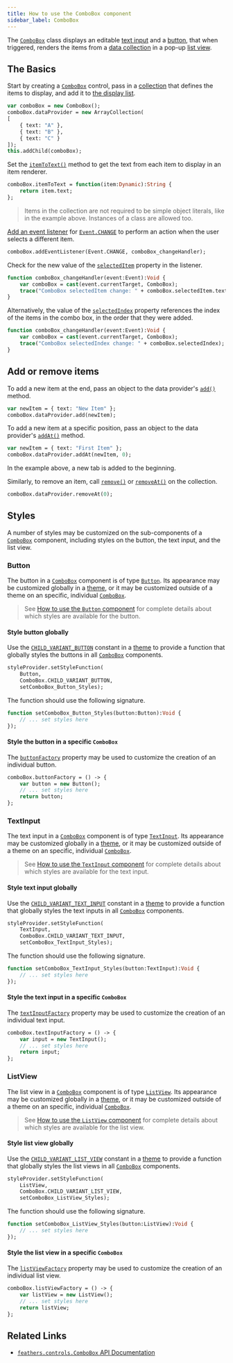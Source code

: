 ```yaml
---
title: How to use the ComboBox component
sidebar_label: ComboBox
---
```


The [`ComboBox`](https://api.feathersui.com/current/feathers/controls/ComboBox.html) class displays an editable [text input](./text-input.md) and a [button](./button.md), that when triggered, renders the items from a [data collection](./data-collections.md) in a pop-up [list view](./list-view.md).

## The Basics

Start by creating a [`ComboBox`](https://api.feathersui.com/current/feathers/controls/ComboBox.html) control, pass in a [collection](./data-collections.md) that defines the items to display, and add it to [the display list](https://books.openfl.org/openfl-developers-guide/display-programming/basics-of-display-programming.html).

```hx
var comboBox = new ComboBox();
comboBox.dataProvider = new ArrayCollection(
[
    { text: "A" },
    { text: "B" },
    { text: "C" }
]);
this.addChild(comboBox);
```

Set the [`itemToText()`](https://api.feathersui.com/current/feathers/controls/ComboBox.html#itemToText) method to get the text from each item to display in an item renderer.

```hx
comboBox.itemToText = function(item:Dynamic):String {
    return item.text;
};
```

> Items in the collection are not required to be simple object literals, like in the example above. Instances of a class are allowed too.

[Add an event listener](https://books.openfl.org/openfl-developers-guide/handling-events/basics-of-handling-events.html) for [`Event.CHANGE`](https://api.openfl.org/openfl/events/Event.html#CHANGE) to perform an action when the user selects a different item.

```hx
comboBox.addEventListener(Event.CHANGE, comboBox_changeHandler);
```

Check for the new value of the [`selectedItem`](https://api.feathersui.com/current/feathers/controls/ComboBox.html#selectedItem) property in the listener.

```hx
function comboBox_changeHandler(event:Event):Void {
    var comboBox = cast(event.currentTarget, ComboBox);
    trace("ComboBox selectedItem change: " + comboBox.selectedItem.text);
}
```

Alternatively, the value of the [`selectedIndex`](https://api.feathersui.com/current/feathers/controls/ComboBox.html#selectedIndex) property references the index of the items in the combo box, in the order that they were added.

```hx
function comboBox_changeHandler(event:Event):Void {
    var comboBox = cast(event.currentTarget, ComboBox);
    trace("ComboBox selectedIndex change: " + comboBox.selectedIndex);
}
```

## Add or remove items

To add a new item at the end, pass an object to the data provider's [`add()`](https://api.feathersui.com/current/feathers/data/IFlatCollection.html#add) method.

```hx
var newItem = { text: "New Item" };
comboBox.dataProvider.add(newItem);
```

To add a new item at a specific position, pass an object to the data provider's [`addAt()`](https://api.feathersui.com/current/feathers/data/IFlatCollection.html#addAt) method.

```hx
var newItem = { text: "First Item" };
comboBox.dataProvider.addAt(newItem, 0);
```

In the example above, a new tab is added to the beginning.

Similarly, to remove an item, call [`remove()`](https://api.feathersui.com/current/feathers/data/IFlatCollection.html#remove) or [`removeAt()`](https://api.feathersui.com/current/feathers/data/IFlatCollection.html#removeAt) on the collection.

```hx
comboBox.dataProvider.removeAt(0);
```

## Styles

A number of styles may be customized on the sub-components of a [`ComboBox`](https://api.feathersui.com/current/feathers/controls/ComboBox.html) component, including styles on the button, the text input, and the list view.

### Button

The button in a [`ComboBox`](https://api.feathersui.com/current/feathers/controls/ComboBox.html) component is of type [`Button`](./button.md). Its appearance may be customized globally in a [theme](./themes.md), or it may be customized outside of a theme on an specific, individual [`ComboBox`](https://api.feathersui.com/current/feathers/controls/ComboBox.html).

> See [How to use the `Button` component](./button.md#styles) for complete details about which styles are available for the button.

#### Style button globally

Use the [`CHILD_VARIANT_BUTTON`](https://api.feathersui.com/current/feathers/controls/ComboBox.html#CHILD_VARIANT_BUTTON) constant in a [theme](./themes.md) to provide a function that globally styles the buttons in all [`ComboBox`](https://api.feathersui.com/current/feathers/controls/ComboBox.html) components.

```hx
styleProvider.setStyleFunction(
    Button,
    ComboBox.CHILD_VARIANT_BUTTON,
    setComboBox_Button_Styles);
```

The function should use the following signature.

```hx
function setComboBox_Button_Styles(button:Button):Void {
    // ... set styles here
});
```

#### Style the button in a specific `ComboBox`

The [`buttonFactory`](https://api.feathersui.com/current/feathers/controls/ComboBox.html#buttonFactory) property may be used to customize the creation of an individual button.

```hx
comboBox.buttonFactory = () -> {
    var button = new Button();
    // ... set styles here
    return button;
};
```

### TextInput

The text input in a [`ComboBox`](https://api.feathersui.com/current/feathers/controls/ComboBox.html) component is of type [`TextInput`](./text-input.md). Its appearance may be customized globally in a [theme](./themes.md), or it may be customized outside of a theme on an specific, individual [`ComboBox`](https://api.feathersui.com/current/feathers/controls/ComboBox.html).

> See [How to use the `TextInput` component](./text-input.md#styles) for complete details about which styles are available for the text input.

#### Style text input globally

Use the [`CHILD_VARIANT_TEXT_INPUT`](https://api.feathersui.com/current/feathers/controls/ComboBox.html#CHILD_VARIANT_TEXT_INPUT) constant in a [theme](./themes.md) to provide a function that globally styles the text inputs in all [`ComboBox`](https://api.feathersui.com/current/feathers/controls/ComboBox.html) components.

```hx
styleProvider.setStyleFunction(
    TextInput,
    ComboBox.CHILD_VARIANT_TEXT_INPUT,
    setComboBox_TextInput_Styles);
```

The function should use the following signature.

```hx
function setComboBox_TextInput_Styles(button:TextInput):Void {
    // ... set styles here
});
```

#### Style the text input in a specific `ComboBox`

The [`textInputFactory`](https://api.feathersui.com/current/feathers/controls/ComboBox.html#textInputFactory) property may be used to customize the creation of an individual text input.

```hx
comboBox.textInputFactory = () -> {
    var input = new TextInput();
    // ... set styles here
    return input;
};
```

### ListView

The list view in a [`ComboBox`](https://api.feathersui.com/current/feathers/controls/ComboBox.html) component is of type [`ListView`](./list-view.md). Its appearance may be customized globally in a [theme](./themes.md), or it may be customized outside of a theme on an specific, individual [`ComboBox`](https://api.feathersui.com/current/feathers/controls/ComboBox.html).

> See [How to use the `ListView` component](./list-view.md#styles) for complete details about which styles are available for the list view.

#### Style list view globally

Use the [`CHILD_VARIANT_LIST_VIEW`](https://api.feathersui.com/current/feathers/controls/ComboBox.html#CHILD_VARIANT_LIST_VIEW) constant in a [theme](./themes.md) to provide a function that globally styles the list views in all [`ComboBox`](https://api.feathersui.com/current/feathers/controls/ComboBox.html) components.

```hx
styleProvider.setStyleFunction(
    ListView,
    ComboBox.CHILD_VARIANT_LIST_VIEW,
    setComboBox_ListView_Styles);
```

The function should use the following signature.

```hx
function setComboBox_ListView_Styles(button:ListView):Void {
    // ... set styles here
});
```

#### Style the list view in a specific `ComboBox`

The [`listViewFactory`](https://api.feathersui.com/current/feathers/controls/ComboBox.html#listViewFactory) property may be used to customize the creation of an individual list view.

```hx
comboBox.listViewFactory = () -> {
    var listView = new ListView();
    // ... set styles here
    return listView;
};
```

## Related Links

- [`feathers.controls.ComboBox` API Documentation](https://api.feathersui.com/current/feathers/controls/ComboBox.html)
